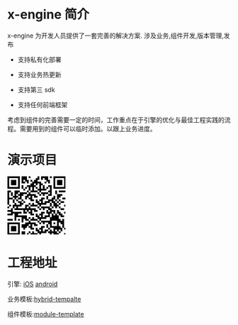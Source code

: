 # x-engine 简介

x-engine 为开发人员提供了一套完善的解决方案. 涉及业务,组件开发,版本管理,发布

- 支持私有化部署

- 支持业务热更新

- 支持第三 sdk

- 支持任何前端框架



考虑到组件的完善需要一定的时间，工作重点在于引擎的优化与最佳工程实践的流程。需要用到的组件可以临时添加。以跟上业务进度。

# 演示项目

![蒲公英(iOS)](assets/image-20200719191338519.png)





# 工程地址

引擎: [iOS](https://github.com/zk4/x-engine-iOS) [android](https://github.com/zk4/x-engine-android)

业务模板:[hybrid-tempalte](https://github.com/zk4/x-engine-hybrid-template)

组件模板:[module-template](https://github.com/zk4/x-engine-module-template)

